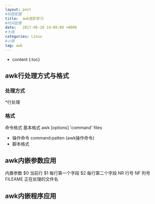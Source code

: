 ```yaml
---
layout: post
#标题配置
title:  awk进阶学习
#时间配置
date:   2017-06-20 14:08:00 +0800
#大类
categories: Linux
#小类
tag: awk
---
```


* content
{:toc}


## awk行处理方式与格式
### 处理方式
*行处理
### 格式
命令格式
基本格式
awk [options] 'command' files
- 操作命令
command:patten {awk操作命令}
- 脚本格式
## awk内嵌参数应用
内置参数
$0 当前行
$1 每行第一个字段
$2 每行第二个字段
NR 行号
NF 列号
FILEAME 正在处理的文件名
## awk内嵌程序应用